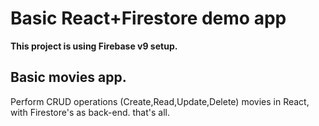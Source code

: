 # Basic React+Firestore demo app

**This project is using Firebase v9 setup.**

## Basic movies app.

Perform CRUD operations (Create,Read,Update,Delete) movies in React, with Firestore's as back-end. that's all.
